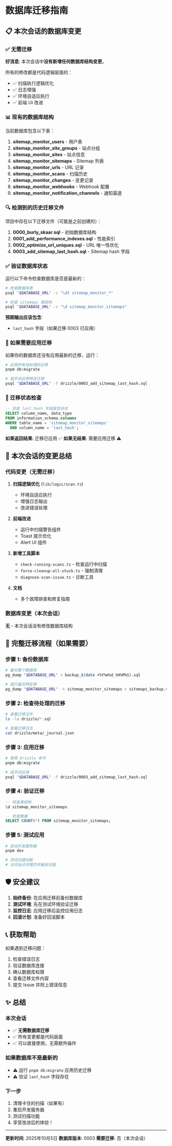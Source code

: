 # 数据库迁移指南

## 📋 本次会话的数据库变更

### ✅ 无需迁移

**好消息**: 本次会话中**没有新增任何数据库结构变更**。

所有的修改都是代码逻辑层面的：
- ✅ 扫描执行逻辑优化
- ✅ 日志增强
- ✅ 环境自适应执行
- ✅ 前端 UI 改进

### 📊 现有的数据库结构

当前数据库包含以下表：

1. **sitemap_monitor_users** - 用户表
2. **sitemap_monitor_site_groups** - 站点分组
3. **sitemap_monitor_sites** - 站点信息
4. **sitemap_monitor_sitemaps** - Sitemap 列表
5. **sitemap_monitor_urls** - URL 记录
6. **sitemap_monitor_scans** - 扫描历史
7. **sitemap_monitor_changes** - 变更记录
8. **sitemap_monitor_webhooks** - Webhook 配置
9. **sitemap_monitor_notification_channels** - 通知渠道

### 🔍 检测到的历史迁移文件

项目中存在以下迁移文件（可能是之前创建的）：

1. **0000_burly_skaar.sql** - 初始数据库结构
2. **0001_add_performance_indexes.sql** - 性能索引
3. **0002_optimize_url_uniques.sql** - URL 唯一性优化
4. **0003_add_sitemap_last_hash.sql** - Sitemap hash 字段

### ✅ 验证数据库状态

运行以下命令检查数据库是否是最新的：

```bash
# 检查数据库表
psql "$DATABASE_URL" -c "\dt sitemap_monitor_*"

# 检查 sitemaps 表结构
psql "$DATABASE_URL" -c "\d sitemap_monitor_sitemaps"
```

**预期输出应该包含**:
- `last_hash` 字段（如果迁移 0003 已应用）

### 🚀 如果需要应用迁移

如果你的数据库还没有应用最新的迁移，运行：

```bash
# 应用所有待处理的迁移
pnpm db:migrate

# 或手动应用特定迁移
psql "$DATABASE_URL" -f drizzle/0003_add_sitemap_last_hash.sql
```

### 📝 迁移状态检查

```sql
-- 检查 last_hash 字段是否存在
SELECT column_name, data_type 
FROM information_schema.columns 
WHERE table_name = 'sitemap_monitor_sitemaps' 
  AND column_name = 'last_hash';
```

**如果返回结果**: 迁移已应用 ✅
**如果无结果**: 需要应用迁移 ⚠️

## 🎯 本次会话的变更总结

### 代码变更（无需迁移）

1. **扫描逻辑优化** (`lib/logic/scan.ts`)
   - 环境自适应执行
   - 增强日志输出
   - 改进错误处理

2. **前端改进**
   - 运行中扫描警告组件
   - Toast 提示优化
   - Alert UI 组件

3. **新增工具脚本**
   - `check-running-scans.ts` - 检查运行中扫描
   - `force-cleanup-all-stuck.ts` - 强制清理
   - `diagnose-scan-issue.ts` - 诊断工具

4. **文档**
   - 多个故障排查和修复指南

### 数据库变更（本次会话）

**无** - 本次会话没有修改数据库结构

## 🔄 完整迁移流程（如果需要）

### 步骤 1: 备份数据库

```bash
# 备份整个数据库
pg_dump "$DATABASE_URL" > backup_$(date +%Y%m%d_%H%M%S).sql

# 或只备份特定表
pg_dump "$DATABASE_URL" -t sitemap_monitor_sitemaps > sitemaps_backup.sql
```

### 步骤 2: 检查待处理的迁移

```bash
# 查看迁移文件
ls -la drizzle/*.sql

# 查看迁移日志
cat drizzle/meta/_journal.json
```

### 步骤 3: 应用迁移

```bash
# 使用 Drizzle 命令
pnpm db:migrate

# 或手动应用
psql "$DATABASE_URL" -f drizzle/0003_add_sitemap_last_hash.sql
```

### 步骤 4: 验证迁移

```sql
-- 检查表结构
\d sitemap_monitor_sitemaps

-- 检查数据
SELECT COUNT(*) FROM sitemap_monitor_sitemaps;
```

### 步骤 5: 测试应用

```bash
# 启动开发服务器
pnpm dev

# 测试扫描功能
# 访问站点详情页并触发扫描
```

## 🛡️ 安全建议

1. **始终备份**: 在应用迁移前备份数据库
2. **测试环境**: 先在测试环境验证迁移
3. **监控日志**: 应用迁移后监控应用日志
4. **回滚计划**: 准备好回滚脚本

## 📞 获取帮助

如果遇到迁移问题：

1. 检查错误日志
2. 验证数据库连接
3. 确认数据库权限
4. 查看迁移文件内容
5. 提交 Issue 并附上错误信息

## ✨ 总结

### 本次会话

- ✅ **无需数据库迁移**
- ✅ 所有变更都是代码层面
- ✅ 可以直接使用，无需额外操作

### 如果数据库不是最新的

- ⚠️ 运行 `pnpm db:migrate` 应用历史迁移
- ⚠️ 验证 `last_hash` 字段存在

### 下一步

1. 清理卡住的扫描（如果有）
2. 重启开发服务器
3. 测试扫描功能
4. 享受改进后的体验！

---

**更新时间**: 2025年10月5日
**数据库版本**: 0003
**需要迁移**: 否（本次会话）
